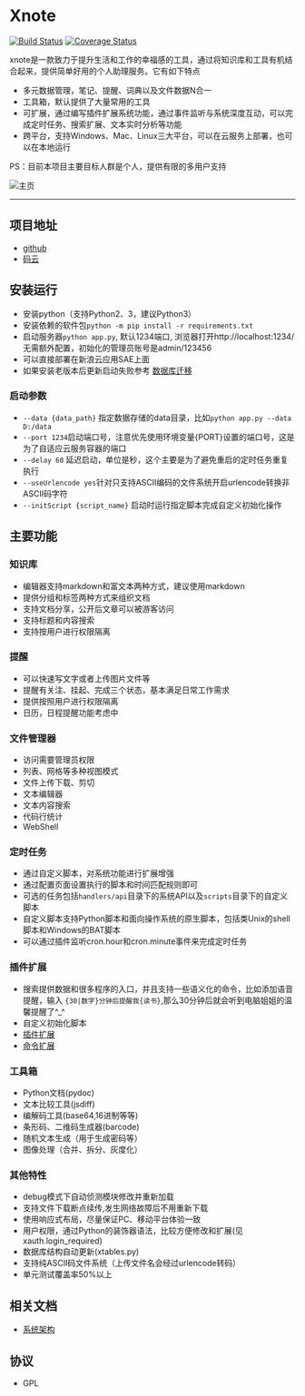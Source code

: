 # Xnote

[![Build Status](https://travis-ci.org/xupingmao/xnote.svg?branch=master)](https://travis-ci.org/xupingmao/xnote)
[![Coverage Status](https://coveralls.io/repos/github/xupingmao/xnote/badge.svg?branch=master)](https://coveralls.io/github/xupingmao/xnote?branch=master)

xnote是一款致力于提升生活和工作的幸福感的工具，通过将知识库和工具有机结合起来，提供简单好用的个人助理服务。它有如下特点

- 多元数据管理，笔记、提醒、词典以及文件数据N合一
- 工具箱，默认提供了大量常用的工具
- 可扩展，通过编写插件扩展系统功能，通过事件监听与系统深度互动，可以完成定时任务、搜索扩展、文本实时分析等功能
- 跨平台，支持Windows、Mac、Linux三大平台，可以在云服务上部署，也可以在本地运行


PS：目前本项目主要目标人群是个人，提供有限的多用户支持

![主页](https://git.oschina.net/xupingmao/xnote/raw/master/screenshots/xnote_v2.1_home.png)

-----
## 项目地址
- [github](https://github.com/xupingmao/xnote)
- [码云](https://gitee.com/xupingmao/xnote)


## 安装运行
- 安装python（支持Python2、3，建议Python3）
- 安装依赖的软件包```python -m pip install -r requirements.txt```
- 启动服务器`python app.py`, 默认1234端口, 浏览器打开http://localhost:1234/ 无需额外配置，初始化的管理员账号是admin/123456
- 可以直接部署在新浪云应用SAE上面
- 如果安装老版本后更新启动失败参考 [数据库迁移](./docs/db_migrate.md)

### 启动参数
- `--data {data_path}` 指定数据存储的data目录，比如`python app.py --data D:/data`
- `--port 1234`启动端口号，注意优先使用环境变量{PORT}设置的端口号，这是为了自适应云服务容器的端口
- `--delay 60` 延迟启动，单位是秒，这个主要是为了避免重启的定时任务重复执行
- `--useUrlencode yes`针对只支持ASCII编码的文件系统开启urlencode转换非ASCII码字符
- `--initScript {script_name}` 启动时运行指定脚本完成自定义初始化操作

## 主要功能

### 知识库
- 编辑器支持markdown和富文本两种方式，建议使用markdown
- 提供分组和标签两种方式来组织文档
- 支持文档分享，公开后文章可以被游客访问
- 支持标题和内容搜索
- 支持按用户进行权限隔离

### 提醒
- 可以快速写文字或者上传图片文件等
- 提醒有关注、挂起、完成三个状态，基本满足日常工作需求
- 提供按照用户进行权限隔离
- 日历，日程提醒功能考虑中

### 文件管理器
- 访问需要管理员权限
- 列表、网格等多种视图模式
- 文件上传下载、剪切
- 文本编辑器
- 文本内容搜索
- 代码行统计
- WebShell

### 定时任务
- 通过自定义脚本，对系统功能进行扩展增强
- 通过配置页面设置执行的脚本和时间匹配规则即可
- 可选的任务包括`handlers/api`目录下的系统API以及`scripts`目录下的自定义脚本
- 自定义脚本支持Python脚本和面向操作系统的原生脚本，包括类Unix的shell脚本和Windows的BAT脚本
- 可以通过插件监听cron.hour和cron.minute事件来完成定时任务

### 插件扩展

- 搜索提供数据和很多程序的入口，并且支持一些语义化的命令，比如添加语音提醒，输入 `{30|数字}分钟后提醒我{读书}`,那么30分钟后就会听到电脑姐姐的温馨提醒了^\_^
- 自定义初始化脚本
- [插件扩展](./docs/plugins.md)
- [命令扩展](./docs/commands.md)

 
### 工具箱
- Python文档(pydoc)
- 文本比较工具(jsdiff)
- 编解码工具(base64,16进制等等)
- 条形码、二维码生成器(barcode)
- 随机文本生成（用于生成密码等）
- 图像处理（合并、拆分、灰度化）

### 其他特性
- debug模式下自动侦测模块修改并重新加载
- 支持文件下载断点续传,发生网络故障后不用重新下载
- 使用响应式布局，尽量保证PC、移动平台体验一致
- 用户权限，通过Python的装饰器语法，比较方便修改和扩展(见xauth.login\_required)
- 数据库结构自动更新(xtables.py)
- 支持纯ASCII码文件系统（上传文件名会经过urlencode转码）
- 单元测试覆盖率50%以上

## 相关文档
- [系统架构](./docs/architecture.md)

## 协议

- GPL

